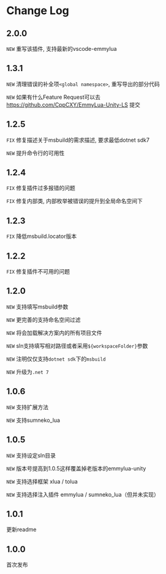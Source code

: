 # Change Log

## 2.0.0

`NEW` 重写该插件, 支持最新的vscode-emmylua

## 1.3.1

`NEW` 清理错误的补全项`<global namespace>`, 重写导出的部分代码

`NEW` 如果有什么Feature Request可以去 https://github.com/CppCXY/EmmyLua-Unity-LS 提交

## 1.2.5

`FIX` 修复描述关于msbuild的需求描述, 要求最低dotnet sdk7

`NEW` 提升命令行的可用性


## 1.2.4

`FIX` 修复插件过多报错的问题

`FIX` 修复内部类, 内部枚举被错误的提升到全局命名空间下

## 1.2.3

`FIX` 降低msbuild.locator版本

## 1.2.2

`FIX` 修复插件不可用的问题

## 1.2.0

`NEW` 支持填写msbuild参数

`NEW` 更完善的支持命名空间过滤

`NEW` 将会加载解决方案内的所有项目文件

`NEW` sln支持填写相对路径或者采用`${workspaceFolder}`参数 

`NEW` 注明仅仅支持`dotnet sdk`下的`msbuild`

`NEW` 升级为`.net 7`

## 1.0.6

`NEW` 支持扩展方法

`NEW` 支持sumneko_lua

## 1.0.5

`NEW` 支持设定sln目录

`NEW` 版本号提高到1.0.5这样覆盖掉老版本的emmylua-unity

`NEW` 支持选择框架 xlua / tolua

`NEW` 支持选择注入插件 emmylua / sumneko_lua（但并未实现）

## 1.0.1

更新readme

## 1.0.0

首次发布

